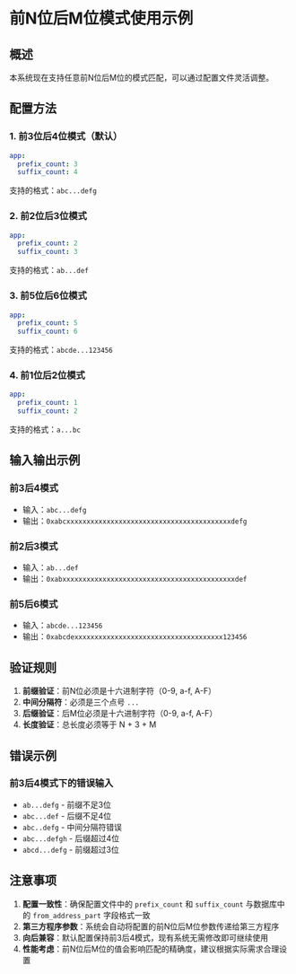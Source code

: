 # 前N位后M位模式使用示例

## 概述
本系统现在支持任意前N位后M位的模式匹配，可以通过配置文件灵活调整。

## 配置方法

### 1. 前3位后4位模式（默认）
```yaml
app:
  prefix_count: 3
  suffix_count: 4
```
支持的格式：`abc...defg`

### 2. 前2位后3位模式
```yaml
app:
  prefix_count: 2
  suffix_count: 3
```
支持的格式：`ab...def`

### 3. 前5位后6位模式
```yaml
app:
  prefix_count: 5
  suffix_count: 6
```
支持的格式：`abcde...123456`

### 4. 前1位后2位模式
```yaml
app:
  prefix_count: 1
  suffix_count: 2
```
支持的格式：`a...bc`

## 输入输出示例

### 前3后4模式
- 输入：`abc...defg`
- 输出：`0xabcxxxxxxxxxxxxxxxxxxxxxxxxxxxxxxxxxxxxxxxxxdefg`

### 前2后3模式
- 输入：`ab...def`
- 输出：`0xabxxxxxxxxxxxxxxxxxxxxxxxxxxxxxxxxxxxxxxxxxxxdef`

### 前5后6模式
- 输入：`abcde...123456`
- 输出：`0xabcdexxxxxxxxxxxxxxxxxxxxxxxxxxxxxxxxxxxxx123456`

## 验证规则

1. **前缀验证**：前N位必须是十六进制字符（0-9, a-f, A-F）
2. **中间分隔符**：必须是三个点号 `...`
3. **后缀验证**：后M位必须是十六进制字符（0-9, a-f, A-F）
4. **长度验证**：总长度必须等于 N + 3 + M

## 错误示例

### 前3后4模式下的错误输入
- `ab...defg` - 前缀不足3位
- `abc...def` - 后缀不足4位
- `abc..defg` - 中间分隔符错误
- `abc...defgh` - 后缀超过4位
- `abcd...defg` - 前缀超过3位

## 注意事项

1. **配置一致性**：确保配置文件中的 `prefix_count` 和 `suffix_count` 与数据库中的 `from_address_part` 字段格式一致
2. **第三方程序参数**：系统会自动将配置的前N位后M位参数传递给第三方程序
3. **向后兼容**：默认配置保持前3后4模式，现有系统无需修改即可继续使用
4. **性能考虑**：前N位后M位的值会影响匹配的精确度，建议根据实际需求合理设置
